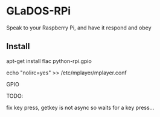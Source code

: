 GLaDOS-RPi
==========

Speak to your Raspberry Pi, and have it respond and obey


Install
-------

apt-get install flac python-rpi.gpio

echo "nolirc=yes" >> /etc/mplayer/mplayer.conf

GPIO

TODO:

fix key press, getkey is not async so waits for a key press...

